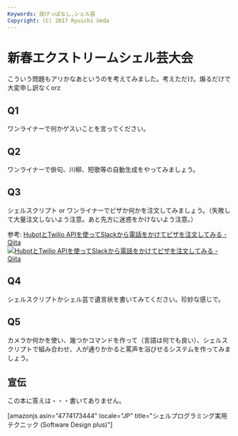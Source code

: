 ```yaml
---
Keywords: 投げっぱなし,シェル芸
Copyright: (C) 2017 Ryuichi Ueda
---
```


# 新春エクストリームシェル芸大会
こういう問題もアリかなあというのを考えてみました。考えただけ。煽るだけで大変申し訳なくorz

<h2>Q1</h2>

ワンライナーで何かゲスいことを言ってください。

<h2>Q2</h2>

ワンライナーで俳句、川柳、短歌等の自動生成をやってみましょう。

<h2>Q3</h2>

シェルスクリプト or ワンライナーでピザか何かを注文してみましょう。（失敗して大量注文しないよう注意。あと先方に迷惑をかけないよう注意。）

参考:
<span class="hatena-bookmark-title"><a href="https://qiita.com/hbkr/items/cab42902c3a63752a867">HubotとTwilio APIを使ってSlackから電話をかけてピザを注文してみる - Qiita</a></span> <span class="hatena-bookmark-users"><a href="https://b.hatena.ne.jp/entry/qiita.com/hbkr/items/cab42902c3a63752a867"><img title="HubotとTwilio APIを使ってSlackから電話をかけてピザを注文してみる - Qiita" alt="HubotとTwilio APIを使ってSlackから電話をかけてピザを注文してみる - Qiita" src="https://b.hatena.ne.jp/entry/image/https://qiita.com/hbkr/items/cab42902c3a63752a867"></a></span>

<h2>Q4</h2>

シェルスクリプトかシェル芸で遺言状を書いてみてください。珍妙な感じで。

<h2>Q5</h2>

カメラか何かを使い、幾つかコマンドを作って（言語は何でも良い）、シェルスクリプトで組み合わせ、人が通りかかると罵声を浴びせるシステムを作ってみましょう。

<h2>宣伝</h2>

この本に答えは・・・書いてありません。

[amazonjs asin="4774173444" locale="JP" title="シェルプログラミング実用テクニック (Software Design plus)"]
